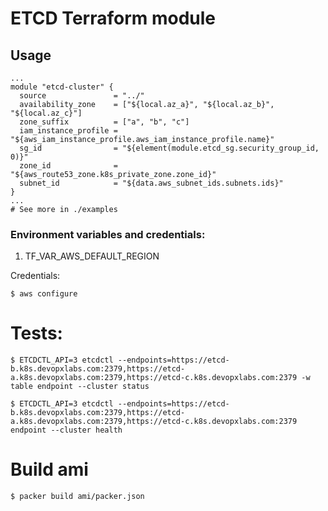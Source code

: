 # ETCD Terraform module

## Usage

```hcl
...
module "etcd-cluster" {
  source               = "../"
  availability_zone    = ["${local.az_a}", "${local.az_b}", "${local.az_c}"]
  zone_suffix          = ["a", "b", "c"]
  iam_instance_profile = "${aws_iam_instance_profile.aws_iam_instance_profile.name}"
  sg_id                = "${element(module.etcd_sg.security_group_id, 0)}"
  zone_id              = "${aws_route53_zone.k8s_private_zone.zone_id}"
  subnet_id            = "${data.aws_subnet_ids.subnets.ids}"
}
...
# See more in ./examples
```
### Environment variables and credentials:


1. TF_VAR_AWS_DEFAULT_REGION

Credentials:
   
    $ aws configure

# Tests:

    $ ETCDCTL_API=3 etcdctl --endpoints=https://etcd-b.k8s.devopxlabs.com:2379,https://etcd-a.k8s.devopxlabs.com:2379,https://etcd-c.k8s.devopxlabs.com:2379 -w table endpoint --cluster status

    $ ETCDCTL_API=3 etcdctl --endpoints=https://etcd-b.k8s.devopxlabs.com:2379,https://etcd-a.k8s.devopxlabs.com:2379,https://etcd-c.k8s.devopxlabs.com:2379 endpoint --cluster health

# Build ami

    $ packer build ami/packer.json
